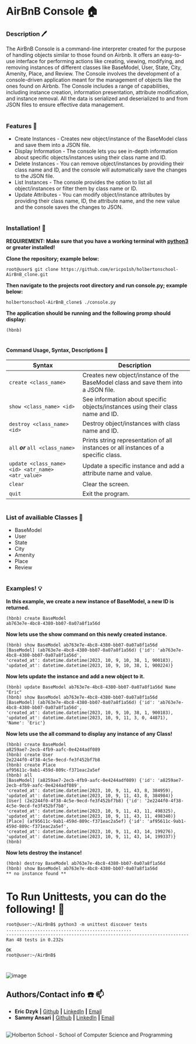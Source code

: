 # AirBnB Console :house:
### Description :pen:
 The AirBnB Console is a command-line interpreter created for the purpose of handling objects similar to those found on Airbnb. It offers an easy-to-use interface for performing actions like creating, viewing, modifying, and removing instances of different classes like BaseModel, User, State, City, Amenity, Place, and Review. The Console involves the development of a console-driven application meant for the management of objects like the ones found on Airbnb. The Console includes a range of capabilities, including instance creation, information presentation, attribute modification, and instance removal. All the data is serialized and deserialized to and from JSON files to ensure effective data management.

#

### Features :pushpin:
- Create Instances - Creates new object/instance of the BaseModel class and save them into a JSON file.
- Display Information - The console lets you see in-depth information about specific objects/instances using their class name and ID.
- Delete Instances - You can remove object/instances by providing their class name and ID, and the console will automatically save the changes to the JSON file.
- List Instances - The console provides the option to list all object/instances or filter them by class name or ID.
- Update Attributes - You can modify object/instance attributes by providing their class name, ID, the attribute name, and the new value and the console saves the changes to JSON.

#

### Installation! :file_folder:
**REQUIREMENT: Make sure that you have a working terminal with [python3](https://realpython.com/installing-python/) or greater installed!**

**Clone the repository; example below:**
```
root@user$ git clone https://github.com/ericpo1sh/holbertonschool-AirBnB_clone.git
```
**Then navigate to the projects root directory and run console.py; example below:**
```
holbertonschool-AirBnB_clone$ ./console.py
```
**The application should be running and the following promp should display:**
```
(hbnb)
```
#

#### Command Usage, Syntax, Descriptions :blue_book:

| Syntax | Description |
| -------| ----------- |
| `create <class_name>` | Creates new object/instance of the BaseModel class and save them into a JSON file. |
| `show <class_name> <id>` | See information about specific objects/instances using their class name and ID. |
| `destroy <class_name> <id>` | Destroy object/instances with class name and ID. |
| `all` ***or*** `all <class_name>` | Prints string representation of all instances or all instances of a specific class. |
| `update <class_name> <id> <atr_name> <atr_value>` | Update a specific instance and add a attribute name and value. |
| `clear` | Clear the screen. |
| `quit` | Exit the program. |
#

### List of availiable Classes :round_pushpin:
- BaseModel
- User
- State
- City
- Amenity
- Place
- Review

#

### Examples! :bulb:
**In this example, we create a new instance of BaseModel, a new ID is returned.**

```
(hbnb) create BaseModel
ab763e7e-4bc8-4380-bb07-0a07a8f1a56d
```
**Now lets use the show command on this newly created instance.**
```
(hbnb) show BaseModel ab763e7e-4bc8-4380-bb07-0a07a8f1a56d
[BaseModel] (ab763e7e-4bc8-4380-bb07-0a07a8f1a56d) {'id': 'ab763e7e-4bc8-4380-bb07-0a07a8f1a56d',
'created_at': datetime.datetime(2023, 10, 9, 10, 38, 1, 900183),
'updated_at': datetime.datetime(2023, 10, 9, 10, 38, 1, 900224)}
```
**Now lets update the instance and add a new object to it.**
```
(hbnb) update BaseModel ab763e7e-4bc8-4380-bb07-0a07a8f1a56d Name "Eric"
(hbnb) show BaseModel ab763e7e-4bc8-4380-bb07-0a07a8f1a56d
[BaseModel] (ab763e7e-4bc8-4380-bb07-0a07a8f1a56d) {'id': 'ab763e7e-4bc8-4380-bb07-0a07a8f1a56d',
'created_at': datetime.datetime(2023, 10, 9, 10, 38, 1, 900183),
'updated_at': datetime.datetime(2023, 10, 9, 11, 3, 0, 44871),
'Name': 'Eric'}
```
**Now lets use the all command to display any instance of any Class!**
```
(hbnb) create BaseModel
a8259ae7-2ecb-4fb9-aafc-0e4244adf089
(hbnb) create User
2e2244f0-4f38-4c5e-9ecd-fe3f452bf7b8
(hbnb) create Place
af95611c-9ab1-459d-809c-f371eac2a5ef
(hbnb) all
[BaseModel] (a8259ae7-2ecb-4fb9-aafc-0e4244adf089) {'id': 'a8259ae7-2ecb-4fb9-aafc-0e4244adf089',
'created_at': datetime.datetime(2023, 10, 9, 11, 43, 8, 384959),
'updated_at': datetime.datetime(2023, 10, 9, 11, 43, 8, 384984)}
[User] (2e2244f0-4f38-4c5e-9ecd-fe3f452bf7b8) {'id': '2e2244f0-4f38-4c5e-9ecd-fe3f452bf7b8',
'created_at': datetime.datetime(2023, 10, 9, 11, 43, 11, 498325),
'updated_at': datetime.datetime(2023, 10, 9, 11, 43, 11, 498340)}
[Place] (af95611c-9ab1-459d-809c-f371eac2a5ef) {'id': 'af95611c-9ab1-459d-809c-f371eac2a5ef',
'created_at': datetime.datetime(2023, 10, 9, 11, 43, 14, 199276),
'updated_at': datetime.datetime(2023, 10, 9, 11, 43, 14, 199337)}
(hbnb) 
```

**Now lets destroy the instance!**
```
(hbnb) destroy BaseModel ab763e7e-4bc8-4380-bb07-0a07a8f1a56d
(hbnb) show BaseModel ab763e7e-4bc8-4380-bb07-0a07a8f1a56d
** no instance found **
```
#
# To Run Unittests, you can do the following! :test_tube:
```
root@user:~/AirBnB$ python3 -m unittest discover tests
................................................
----------------------------------------------------------------------
Ran 48 tests in 0.232s

OK
root@user:~/AirBnB$
```
#
![image](https://github.com/ericpo1sh/holbertonschool-AirBnB_clone/assets/126730794/e82771fe-bb0a-44b1-935c-99efbf0877d3)
## Authors/Contact info :phone: :mailbox:
* **Eric Dzyk** **|** [Github](https://github.com/ericpo1sh) **|** [LinkedIn](https://linkedin.com/in/eric-dzyk-1b8976213) **|** [Email](mailto:ericpo1sh@gmail.com)  
* **Sammy Ansari** **|** [Github](https://github.com/O-01) **|** [LinkedIn](https://linkedin.com/in/sam-ansari-579553287) **|** [Email](mailto:na.01goli@gmail.com)
##
![Holberton School - School of Computer Science and Programming](https://uploads-ssl.webflow.com/6105315644a26f77912a1ada/63eea844ae4e3022154e2878_Holberton.png)
##
